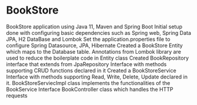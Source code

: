 # BookStore
BookStore application using Java 11, Maven and Spring Boot
Initial setup done with configuring basic dependencies such as Spring web, Spring Data JPA, H2 DataBase and Lombok
Set the application.properties file to configure Spring Datasource, JPA, Hibernate
Created a BookStore Entity which maps to the Database table. Annotations from Lombok library are used to reduce the boilerplate code in Entity class
Created BookRepository interface that extends from JpaRepository Interface with methods supporting CRUD functions declared in it
Created a BookStoreService Interface with methods supporting Read, Write, Delete, Update declared in it.
BookStoreServiecImpl class implements the functionalities of the BookService Interface
BookController class which handles the HTTP requests 
